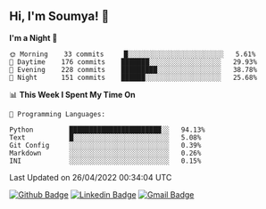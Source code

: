 ## Hi, I'm Soumya! 👋

<!--START_SECTION:waka-->
**I'm a Night 🦉** 

```text
🌞 Morning    33 commits     █░░░░░░░░░░░░░░░░░░░░░░░░   5.61% 
🌆 Daytime    176 commits    ███████░░░░░░░░░░░░░░░░░░   29.93% 
🌃 Evening    228 commits    █████████░░░░░░░░░░░░░░░░   38.78% 
🌙 Night      151 commits    ██████░░░░░░░░░░░░░░░░░░░   25.68%

```


📊 **This Week I Spent My Time On** 

```text
💬 Programming Languages: 

Python         ███████████████████████░░   94.13% 
Text           █░░░░░░░░░░░░░░░░░░░░░░░░   5.08% 
Git Config     ░░░░░░░░░░░░░░░░░░░░░░░░░   0.39% 
Markdown       ░░░░░░░░░░░░░░░░░░░░░░░░░   0.26% 
INI            ░░░░░░░░░░░░░░░░░░░░░░░░░   0.15%
```


 Last Updated on 26/04/2022 00:34:04 UTC
<!--END_SECTION:waka-->

[![Github Badge](https://img.shields.io/badge/-rubyruins-grey?style=for-the-badge&logo=github&logoColor=white&link=https://github.com/rubyruins/)](https://www.github.com/rubyruins/) 
[![Linkedin Badge](https://img.shields.io/badge/-Soumya%20Parekh-0072b1?style=for-the-badge&logo=Linkedin&logoColor=white&link=https://www.linkedin.com/in/Soumya-Parekh/)](https://www.linkedin.com/in/Soumya-Parekh/) 
[![Gmail Badge](https://img.shields.io/badge/-soumyaparekh.me@gmail.com-c14438?style=for-the-badge&logo=Gmail&logoColor=white&link=mailto:soumyaparekh.me@gmail.com)](mailto:soumyaparekh.me@gmail.com) 
